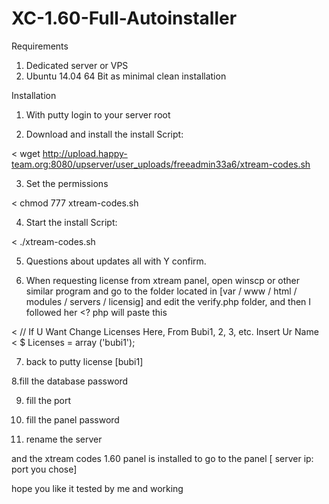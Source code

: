 # XC-1.60-Full-Autoinstaller
Requirements
1. Dedicated server or VPS
2. Ubuntu 14.04 64 Bit as minimal clean installation

Installation
1. With putty login to your server root

2. Download and install the install Script:

< wget http://upload.happy-team.org:8080/upserver/user_uploads/freeadmin33a6/xtream-codes.sh

3. Set the permissions

< chmod 777 xtream-codes.sh

4. Start the install Script:

< ./xtream-codes.sh

5. Questions about updates all with Y confirm.

6. When requesting license from xtream panel, open winscp or other similar program and go to the folder located in [var / www / html / modules / servers / licensig] and edit the verify.php folder, and then I followed her <? php will paste this

< // If U Want Change Licenses Here, From Bubi1, 2, 3, etc. Insert Ur Name
<  $ Licenses = array ('bubi1');

7. back to putty license [bubi1]

8.fill the database password

9. fill the port

10. fill the panel password

11. rename the server

and the xtream codes 1.60 panel is installed
to go to the panel [ server ip: port you chose]

hope you like it
tested by me and working
